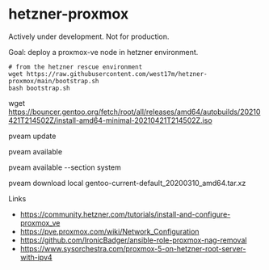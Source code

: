 # hetzner-proxmox

Actively under development. Not for production.

Goal: deploy a proxmox-ve node in hetzner environment.

    # from the hetzner rescue environment
    wget https://raw.githubusercontent.com/west17m/hetzner-proxmox/main/bootstrap.sh
    bash bootstrap.sh


wget https://bouncer.gentoo.org/fetch/root/all/releases/amd64/autobuilds/20210421T214502Z/install-amd64-minimal-20210421T214502Z.iso

pveam update

pveam available

pveam available --section system

pveam download local gentoo-current-default_20200310_amd64.tar.xz

Links
* https://community.hetzner.com/tutorials/install-and-configure-proxmox_ve
* https://pve.proxmox.com/wiki/Network_Configuration
* https://github.com/IronicBadger/ansible-role-proxmox-nag-removal
* https://www.sysorchestra.com/proxmox-5-on-hetzner-root-server-with-ipv4
